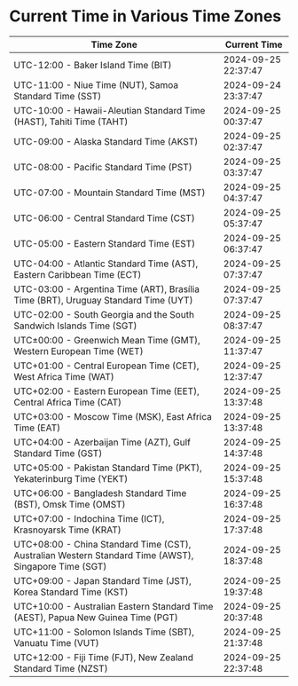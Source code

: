 # Current Time in Various Time Zones

| Time Zone | Current Time |
|-----------|--------------|
| UTC-12:00 - Baker Island Time (BIT) | 2024-09-25 22:37:47 |
| UTC-11:00 - Niue Time (NUT), Samoa Standard Time (SST) | 2024-09-24 23:37:47 |
| UTC-10:00 - Hawaii-Aleutian Standard Time (HAST), Tahiti Time (TAHT) | 2024-09-25 00:37:47 |
| UTC-09:00 - Alaska Standard Time (AKST) | 2024-09-25 02:37:47 |
| UTC-08:00 - Pacific Standard Time (PST) | 2024-09-25 03:37:47 |
| UTC-07:00 - Mountain Standard Time (MST) | 2024-09-25 04:37:47 |
| UTC-06:00 - Central Standard Time (CST) | 2024-09-25 05:37:47 |
| UTC-05:00 - Eastern Standard Time (EST) | 2024-09-25 06:37:47 |
| UTC-04:00 - Atlantic Standard Time (AST), Eastern Caribbean Time (ECT) | 2024-09-25 07:37:47 |
| UTC-03:00 - Argentina Time (ART), Brasília Time (BRT), Uruguay Standard Time (UYT) | 2024-09-25 07:37:47 |
| UTC-02:00 - South Georgia and the South Sandwich Islands Time (SGT) | 2024-09-25 08:37:47 |
| UTC±00:00 - Greenwich Mean Time (GMT), Western European Time (WET) | 2024-09-25 11:37:47 |
| UTC+01:00 - Central European Time (CET), West Africa Time (WAT) | 2024-09-25 12:37:47 |
| UTC+02:00 - Eastern European Time (EET), Central Africa Time (CAT) | 2024-09-25 13:37:48 |
| UTC+03:00 - Moscow Time (MSK), East Africa Time (EAT) | 2024-09-25 13:37:48 |
| UTC+04:00 - Azerbaijan Time (AZT), Gulf Standard Time (GST) | 2024-09-25 14:37:48 |
| UTC+05:00 - Pakistan Standard Time (PKT), Yekaterinburg Time (YEKT) | 2024-09-25 15:37:48 |
| UTC+06:00 - Bangladesh Standard Time (BST), Omsk Time (OMST) | 2024-09-25 16:37:48 |
| UTC+07:00 - Indochina Time (ICT), Krasnoyarsk Time (KRAT) | 2024-09-25 17:37:48 |
| UTC+08:00 - China Standard Time (CST), Australian Western Standard Time (AWST), Singapore Time (SGT) | 2024-09-25 18:37:48 |
| UTC+09:00 - Japan Standard Time (JST), Korea Standard Time (KST) | 2024-09-25 19:37:48 |
| UTC+10:00 - Australian Eastern Standard Time (AEST), Papua New Guinea Time (PGT) | 2024-09-25 20:37:48 |
| UTC+11:00 - Solomon Islands Time (SBT), Vanuatu Time (VUT) | 2024-09-25 21:37:48 |
| UTC+12:00 - Fiji Time (FJT), New Zealand Standard Time (NZST) | 2024-09-25 22:37:48 |
